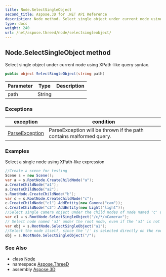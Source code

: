 ```yaml
---
title: Node.SelectSingleObject
second_title: Aspose.3D for .NET API Reference
description: Node method. Select single object under current node using XPathlike query syntax
type: docs
weight: 240
url: /net/aspose.threed/node/selectsingleobject/
---
```

## Node.SelectSingleObject method

Select single object under current node using XPath-like query syntax.

```csharp
public object SelectSingleObject(string path)
```

| Parameter | Type | Description |
| --- | --- | --- |
| path | String |  |

### Exceptions

| exception | condition |
| --- | --- |
| [ParseException](../../../aspose.threed.utilities/parseexception/) | ParseException will be thrown if the path contains malformed query. |

### Examples

Select a single node using XPath-like expression

```csharp
//Create a scene for testing
Scene s = new Scene();
var a = s.RootNode.CreateChildNode("a");
a.CreateChildNode("a1");
a.CreateChildNode("a2");
s.RootNode.CreateChildNode("b");
var c = s.RootNode.CreateChildNode("c");
c.CreateChildNode("c1").AddEntity(new Camera("cam"));
c.CreateChildNode("c2").AddEntity(new Light("light"));
//Select single camera object under the child nodes of node named 'c' under the root node
var c1 = s.RootNode.SelectSingleObject("/c/*/<Camera>");
// Select node named 'a1' under the root node, even if the 'a1' is not a directly child node of the
var obj = s.RootNode.SelectSingleObject("a1");
//Select the node itself, since the '/' is selected directly on the root node, so the root node is selected.
obj = s.RootNode.SelectSingleObject("/");
```

### See Also

* class [Node](../)
* namespace [Aspose.ThreeD](../../../aspose.threed/)
* assembly [Aspose.3D](../../../)


